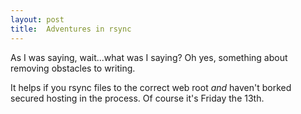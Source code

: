 ```yaml
---
layout: post
title:  Adventures in rsync
---
```


As I was saying, wait...what was I saying? Oh yes, something about removing obstacles to writing.

It helps if you rsync files to the correct web root _and_ haven't borked secured hosting in the process. Of course it's Friday the 13th.
